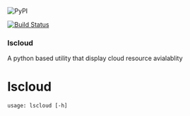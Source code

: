![PyPI](https://img.shields.io/pypi/v/lscloud.svg?color=blue&label=pypi%20release)

[![Build Status](https://travis-ci.org/lscloud/lscloud.svg?branch=master)](https://travis-ci.org/avattathil/lscloud)

### lscloud
A python based utility that display cloud resource avialablity 


# lscloud
```
usage: lscloud [-h] 
